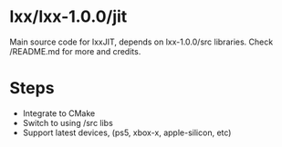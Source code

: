 # lxx/lxx-1.0.0/jit
Main source code for lxxJIT, depends on lxx-1.0.0/src libraries. Check /README.md for more and credits.

# Steps
- Integrate to CMake
- Switch to using /src libs
- Support latest devices, (ps5, xbox-x, apple-silicon, etc)